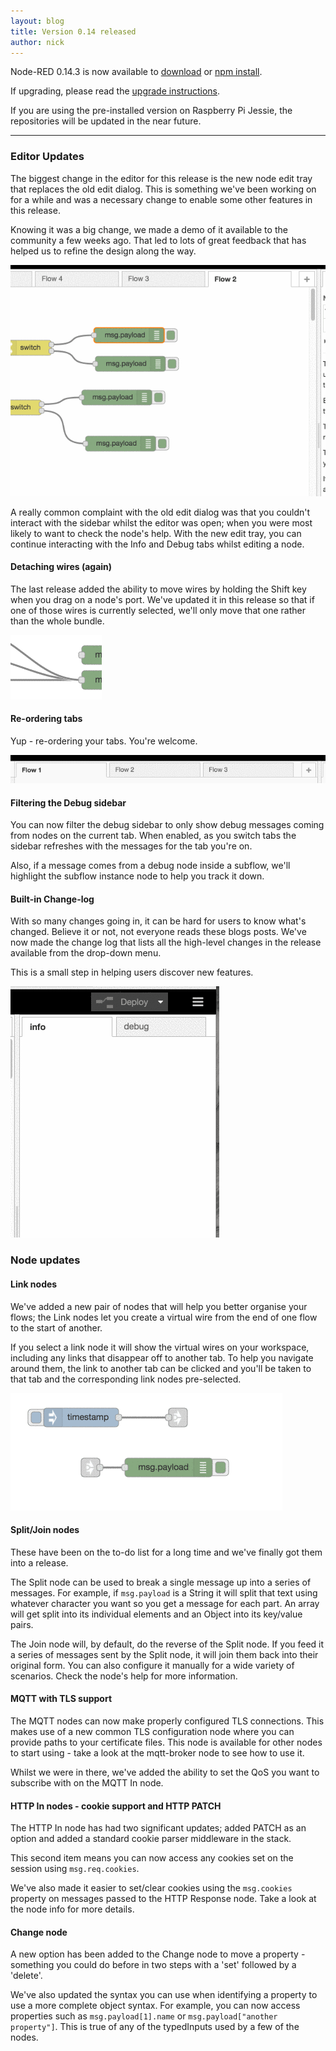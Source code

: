 ```yaml
---
layout: blog
title: Version 0.14 released
author: nick
---
```


Node-RED 0.14.3 is now available to [download](https://github.com/node-red/node-red/releases/download/0.14.3/node-red-0.14.3.zip) or [npm install](https://npmjs.org/package/node-red).

If upgrading, please read the [upgrade instructions](http://nodered.org/docs/getting-started/upgrading.html).

If you are using the pre-installed version on Raspberry Pi Jessie, the repositories will be updated in the near future.

---

### Editor Updates

The biggest change in the editor for this release is the new node edit tray
that replaces the old edit dialog. This is something we've been working on for a while and was a necessary change to enable some other features in this release.

Knowing it was a big change, we made a demo of it available to the community a few weeks ago.
That led to lots of great feedback that has helped us to refine the design along the way.

![](/blog/content/images/2016/06/edit-tray.gif)

A really common complaint with the old edit dialog was that you couldn't interact with the sidebar whilst the editor was open; when you were most likely to want to check the node's help. With the new edit tray, you can continue interacting with the Info and Debug tabs whilst editing a node.

#### Detaching wires (again)

The last release added the ability to move wires by holding the Shift key when you drag on a node's port. We've updated it in this release so that if one of those wires is currently selected, we'll only move that one rather than the whole bundle.

![](/blog/content/images/2016/06/move-link.gif)

#### Re-ordering tabs

Yup - re-ordering your tabs. You're welcome.

![](/blog/content/images/2016/06/tabs-order.gif)

#### Filtering the Debug sidebar

You can now filter the debug sidebar to only show debug messages coming from nodes on the current tab. When enabled, as you switch tabs the sidebar refreshes with the messages for the tab you're on.

Also, if a message comes from a debug node inside a subflow, we'll highlight the subflow instance node to help you track it down.

#### Built-in Change-log

With so many changes going in, it can be hard for users to know what's changed. Believe
it or not, not everyone reads these blogs posts. We've now made the change log that
lists all the high-level changes in the release available from the drop-down menu.

This is a small step in helping users discover new features.

![](/blog/content/images/2016/06/changelog.gif)


### Node updates

#### Link nodes

We've added a new pair of nodes that will help you better organise your flows; the Link nodes let you create a virtual wire from the end of one flow to the start of another.

If you select a link node it will show the virtual wires on your workspace, including any links that disappear off to another tab. To help you navigate around them, the link to another tab can be clicked and you'll be taken to that tab and the corresponding link nodes pre-selected.

![](/blog/content/images/2016/06/link-nodes.gif)

#### Split/Join nodes

These have been on the to-do list for a long time and we've finally got them into a release.

The Split node can be used to break a single message up into a series of messages. For example, if `msg.payload` is a String it will split that text using whatever character you want so you get a message for each part. An array will get split into its individual elements and an Object into its key/value pairs.

The Join node will, by default, do the reverse of the Split node. If you feed it a series of messages sent by the Split node, it will join them back into their original form. You can also configure it manually for a wide variety of scenarios. Check the node's help for more information.

#### MQTT with TLS support

The MQTT nodes can now make properly configured TLS connections. This makes use of a new
common TLS configuration node where you can provide paths to your certificate files. This
node is available for other nodes to start using - take a look at the mqtt-broker node to
see how to use it.

Whilst we were in there, we've added the ability to set the QoS you want to subscribe with on the MQTT In node.

#### HTTP In nodes - cookie support and HTTP PATCH

The HTTP In node has had two significant updates; added PATCH as an option and added
a standard cookie parser middleware in the stack.

This second item means you can now access any cookies set on the session using `msg.req.cookies`.

We've also made it easier to set/clear cookies using the `msg.cookies` property on messages passed to the HTTP Response node. Take a look at the node info for more details.

#### Change node

A new option has been added to the Change node to move a property - something you could
do before in two steps with a 'set' followed by a 'delete'.

We've also updated the syntax you can use when identifying a property to use a more complete
object syntax. For example, you can now access properties such as `msg.payload[1].name` or `msg.payload["another property"]`. This is true of any of the typedInputs used by a
few of the nodes.
